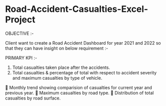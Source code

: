 # Road-Accident-Casualties-Excel-Project

OBJECTIVE :-

Client want to create a Road Accident Dashboard for year 2021 and 2022 so that they can have insight on below requirement :-

 PRIMARY KPI :- 
1) Total casualties taken place after the accidents.
2) Total casualties & percentage of total with respect to accident severity and maximum casualties by type of vehicle.

🔸 Monthly trend showing comparision of casualties for current year and previous year.
🔸 Maximum casualties by road type.
🔸 Distribution of total casualties by road surface.
